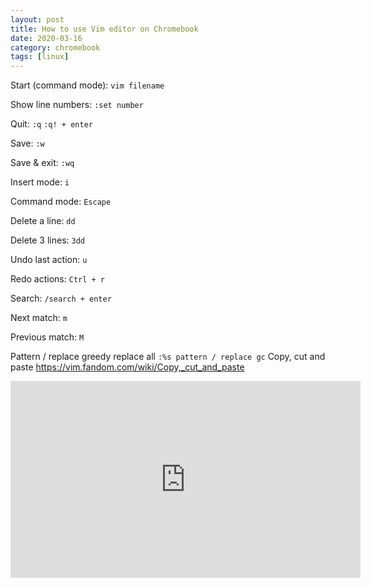 ```yaml
---
layout: post
title: How to use Vim editor on Chromebook
date: 2020-03-16
category: chromebook
tags: [linux]
---
```


Start (command mode):
`vim filename`

Show line numbers:
`:set number`

Quit:
`:q`
`:q! + enter`

Save:
`:w`

Save & exit:
`:wq`

Insert mode:
`i`

Command mode:
`Escape`

Delete a line:
`dd`

Delete 3 lines:
`3dd`

Undo last action:
`u`

Redo actions:
`Ctrl + r`

Search:
`/search + enter`

Next match:
`m`

Previous match:
`M`

Pattern / replace greedy replace all
`:%s pattern / replace gc`
Copy, cut and paste
https://vim.fandom.com/wiki/Copy,_cut_and_paste


<iframe width="560" height="315" src="https://www.youtube.com/embed/ggSyF1SVFr4" frameborder="0" allow="accelerometer; autoplay; encrypted-media; gyroscope; picture-in-picture" allowfullscreen></iframe>
